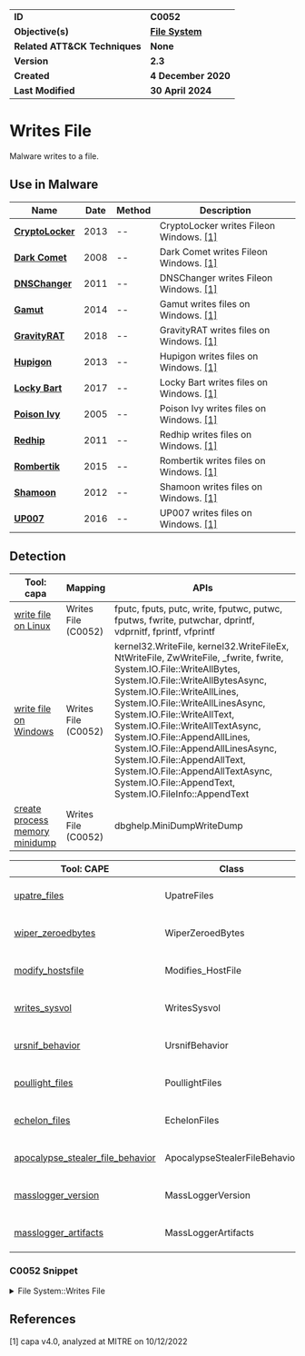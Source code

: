 <table>
<tr>
<td><b>ID</b></td>
<td><b>C0052</b></td>
</tr>
<tr>
<td><b>Objective(s)</b></td>
<td><b><a href="../file-system">File System</a></b></td>
</tr>
<tr>
<td><b>Related ATT&CK Techniques</b></td>
<td><b>None</b></td>
</tr>
<tr>
<td><b>Version</b></td>
<td><b>2.3</b></td>
</tr>
<tr>
<td><b>Created</b></td>
<td><b>4 December 2020</b></td>
</tr>
<tr>
<td><b>Last Modified</b></td>
<td><b>30 April 2024</b></td>
</tr>
</table>


# Writes File

Malware writes to a file.

## Use in Malware

|Name|Date|Method|Description|
|---|---|---|---|
|[**CryptoLocker**](../../xample-malware/cryptolocker.md)|2013|--|CryptoLocker writes Fileon Windows. [[1]](#1)|
|[**Dark Comet**](../../xample-malware/dark-comet.md)|2008|--|Dark Comet writes Fileon Windows. [[1]](#1)|
|[**DNSChanger**](../../xample-malware/dnschanger.md)|2011|--|DNSChanger writes Fileon Windows. [[1]](#1)|
|[**Gamut**](../../xample-malware/gamut.md)|2014|--|Gamut writes files on Windows. [[1]](#1)|
|[**GravityRAT**](../../xample-malware/gravity-rat.md)|2018|--|GravityRAT writes files on Windows. [[1]](#1)|
|[**Hupigon**](../../xample-malware/hupigon.md)|2013|--|Hupigon writes files on Windows. [[1]](#1)|
|[**Locky Bart**](../../xample-malware/locky-bart.md)|2017|--|Locky Bart writes files on Windows. [[1]](#1)|
|[**Poison Ivy**](../../xample-malware/poison-ivy.md)|2005|--|Poison Ivy writes files on Windows. [[1]](#1)|
|[**Redhip**](../../xample-malware/redhip.md)|2011|--|Redhip writes files on Windows. [[1]](#1)|
|[**Rombertik**](../../xample-malware/rombertik.md)|2015|--|Rombertik writes files on Windows. [[1]](#1)|
|[**Shamoon**](../../xample-malware/shamoon.md)|2012|--|Shamoon writes files on Windows. [[1]](#1)|
|[**UP007**](../../xample-malware/up007.md)|2016|--|UP007 writes files on Windows. [[1]](#1)|

## Detection

|Tool: capa|Mapping|APIs|
|---|---|---|
|[write file on Linux](https://github.com/mandiant/capa-rules/blob/master/host-interaction/file-system/write/write-file-on-linux.yml)|Writes File (C0052)|fputc, fputs, putc, write, fputwc, putwc, fputws, fwrite, putwchar, dprintf, vdprnitf, fprintf, vfprintf|
|[write file on Windows](https://github.com/mandiant/capa-rules/blob/master/host-interaction/file-system/write/write-file-on-windows.yml)|Writes File (C0052)|kernel32.WriteFile, kernel32.WriteFileEx, NtWriteFile, ZwWriteFile, _fwrite, fwrite, System.IO.File::WriteAllBytes, System.IO.File::WriteAllBytesAsync, System.IO.File::WriteAllLines, System.IO.File::WriteAllLinesAsync, System.IO.File::WriteAllText, System.IO.File::WriteAllTextAsync, System.IO.File::AppendAllLines, System.IO.File::AppendAllLinesAsync, System.IO.File::AppendAllText, System.IO.File::AppendAllTextAsync, System.IO.File::AppendText, System.IO.FileInfo::AppendText|
|[create process memory minidump](https://github.com/mandiant/capa-rules/blob/master/host-interaction/process/dump/create-process-memory-minidump.yml)|Writes File (C0052)|dbghelp.MiniDumpWriteDump|

|Tool: CAPE|Class|Mapping|APIs|
|---|---|---|---|
|[upatre_files](https://github.com/CAPESandbox/community/tree/master/modules/signatures/windows/upatre_files.py)|UpatreFiles|Writes File (C0052)|--|
|[wiper_zeroedbytes](https://github.com/CAPESandbox/community/blob/master/modules/signatures/windows/wiper.py)|WiperZeroedBytes|Writes File (C0052)|NtWriteFile|
|[modify_hostsfile](https://github.com/CAPESandbox/community/blob/master/modules/signatures/windows/modifies_hostsfile.py)|Modifies_HostFile|Writes File (C0052)|--|
|[writes_sysvol](https://github.com/CAPESandbox/community/blob/master/modules/signatures/windows/accesses_sysvol.py)|WritesSysvol|Writes File (C0052)|--|
|[ursnif_behavior](https://github.com/CAPESandbox/community/blob/master/modules/signatures/windows/trojan_ursnif.py)|UrsnifBehavior|Writes File (C0052)|--|
|[poullight_files](https://github.com/CAPESandbox/community/blob/master/modules/signatures/windows/infostealer_poullight.py)|PoullightFiles|Writes File (C0052)|--|
|[echelon_files](https://github.com/CAPESandbox/community/blob/master/modules/signatures/windows/infostealer_echelon.py)|EchelonFiles|Writes File (C0052)|--|
|[apocalypse_stealer_file_behavior](https://github.com/CAPESandbox/community/blob/master/modules/signatures/windows/infostealer_apocalypse.py)|ApocalypseStealerFileBehavior|Writes File (C0052)|--|
|[masslogger_version](https://github.com/CAPESandbox/community/blob/master/modules/signatures/windows/infostealer_masslogger.py)|MassLoggerVersion|Writes File (C0052)|NtWriteFile|
|[masslogger_artifacts](https://github.com/CAPESandbox/community/blob/master/modules/signatures/windows/infostealer_masslogger.py)|MassLoggerArtifacts|Writes File (C0052)|FindFirstFileExW, CryptDecrypt|

### C0052 Snippet
<details>
<summary> File System::Writes File </summary>
SHA256: e5897829835f3e9fbab71674ca06f48ff127ec014d1629817f0566203c93b732
Location: 0x4016A7
<pre>
mov     r9, rdi         ; variable that will hold number of bytes actually written
mov     r8d, ebx        ; number of bytes to write
mov     param_2, rsi    ; pointer to buffer containing data that will be written to the file
mov     param_1, r12    ; handle to the device/file to write to
mov     qword ptr [rsp + local_58], 0x0 ; optional pointer to OVERLAPPED structure (in this case, it is NULL)
call    qword ptr [->KERNEL32.DLL::WriteFile] ; API call to write to file specified in param_1
</pre>
</details>

## References

<a name="1">[1]</a> capa v4.0, analyzed at MITRE on 10/12/2022

